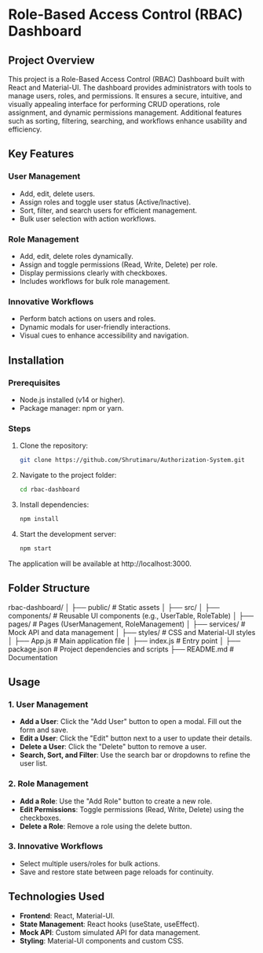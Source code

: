 
Role-Based Access Control (RBAC) Dashboard
==========================================

Project Overview
----------------
This project is a Role-Based Access Control (RBAC) Dashboard built with React and Material-UI. 
The dashboard provides administrators with tools to manage users, roles, and permissions. It ensures 
a secure, intuitive, and visually appealing interface for performing CRUD operations, role assignment, 
and dynamic permissions management. Additional features such as sorting, filtering, searching, 
and workflows enhance usability and efficiency.

Key Features
------------
### User Management
- Add, edit, delete users.
- Assign roles and toggle user status (Active/Inactive).
- Sort, filter, and search users for efficient management.
- Bulk user selection with action workflows.

### Role Management
- Add, edit, delete roles dynamically.
- Assign and toggle permissions (Read, Write, Delete) per role.
- Display permissions clearly with checkboxes.
- Includes workflows for bulk role management.

### Innovative Workflows
- Perform batch actions on users and roles.
- Dynamic modals for user-friendly interactions.
- Visual cues to enhance accessibility and navigation.

Installation
------------
### Prerequisites
- Node.js installed (v14 or higher).
- Package manager: npm or yarn.

### Steps
1. Clone the repository:
   ```bash
   git clone https://github.com/Shrutimaru/Authorization-System.git
   ```
2. Navigate to the project folder:
   ```bash
   cd rbac-dashboard
   ```
3. Install dependencies:
   ```bash
   npm install
   ```
4. Start the development server:
   ```bash
   npm start
   ```

The application will be available at http://localhost:3000.

Folder Structure
----------------
rbac-dashboard/
│
├── public/                # Static assets
│
├── src/
│   ├── components/        # Reusable UI components (e.g., UserTable, RoleTable)
│   ├── pages/             # Pages (UserManagement, RoleManagement)
│   ├── services/          # Mock API and data management
│   ├── styles/            # CSS and Material-UI styles
│   ├── App.js             # Main application file
│   ├── index.js           # Entry point
│
├── package.json           # Project dependencies and scripts
├── README.md              # Documentation

Usage
-----
### 1. User Management
- **Add a User**: Click the "Add User" button to open a modal. Fill out the form and save.
- **Edit a User**: Click the "Edit" button next to a user to update their details.
- **Delete a User**: Click the "Delete" button to remove a user.
- **Search, Sort, and Filter**: Use the search bar or dropdowns to refine the user list.

### 2. Role Management
- **Add a Role**: Use the "Add Role" button to create a new role.
- **Edit Permissions**: Toggle permissions (Read, Write, Delete) using the checkboxes.
- **Delete a Role**: Remove a role using the delete button.

### 3. Innovative Workflows
- Select multiple users/roles for bulk actions.
- Save and restore state between page reloads for continuity.

Technologies Used
-----------------
- **Frontend**: React, Material-UI.
- **State Management**: React hooks (useState, useEffect).
- **Mock API**: Custom simulated API for data management.
- **Styling**: Material-UI components and custom CSS.


